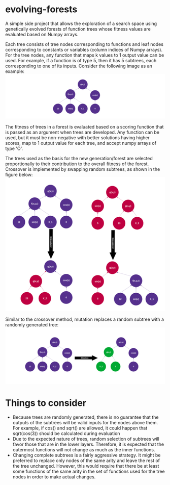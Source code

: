 # evolving-forests
A simple side project that allows the exploration of a search space using genetically evolved forests of function trees whose fitness values are evaluated based on Numpy arrays.

Each tree consists of tree nodes corresponding to functions and leaf nodes corresponding to constants or variables (column indices of Numpy arrays). For the tree nodes, any function that maps k values to 1 output value can be used. For example, if a function is of type 5, then it has 5 subtrees, each corresponding to one of its inputs. Consider the following image as an example:
![tree structure](./images/tree_structure.png)

The fitness of trees in a forest is evaluated based on a scoring function that is passed as an argument when trees are developed. Any function can be used, but it must be non-negative with better solutions having higher scores, map to 1 output value for each tree, and accept numpy arrays of type 'O'.

The trees used as the basis for the new generation/forest are selected proportionally to their contribution to the overall fitness of the forest. Crossover is implemented by swapping random subtrees, as shown in the figure below:
![tree mutation](./images/tree_crossover.png)

Similar to the crossover method, mutation replaces a random subtree with a randomly generated tree:
![tree mutation](./images/tree_mutation.png)


# Things to consider
- Because trees are randomly generated, there is no guarantee that the outputs of the subtrees will be valid inputs for the nodes above them. For example, if cos() and sqrt() are allowed, it could happen that sqrt(cos(3)) should be calculated during evaluation
- Due to the expected nature of trees, random selection of subtrees will favor those that are in the lower layers. Therefore, it is expected that the outermost functions will not change as much as the inner functions.
- Changing complete subtrees is a fairly aggressive strategy. It might be preferred to replace only nodes of the same arity and leave the rest of the tree unchanged. However, this would require that there be at least some functions of the same arity in the set of functions used for the tree nodes in order to make actual changes.